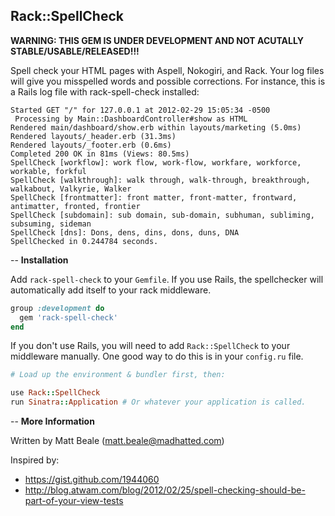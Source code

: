 Rack::SpellCheck
----------------

__WARNING: THIS GEM IS UNDER DEVELOPMENT AND NOT ACUTALLY STABLE/USABLE/RELEASED!!!__

Spell check your HTML pages with Aspell, Nokogiri, and Rack. Your log files will
give you misspelled words and possible corrections. For instance, this is a Rails
log file with rack-spell-check installed:

```
Started GET "/" for 127.0.0.1 at 2012-02-29 15:05:34 -0500
 Processing by Main::DashboardController#show as HTML
Rendered main/dashboard/show.erb within layouts/marketing (5.0ms)
Rendered layouts/_header.erb (31.3ms)
Rendered layouts/_footer.erb (0.6ms)
Completed 200 OK in 81ms (Views: 80.5ms)
SpellCheck [workflow]: work flow, work-flow, workfare, workforce, workable, forkful
SpellCheck [walkthrough]: walk through, walk-through, breakthrough, walkabout, Valkyrie, Walker
SpellCheck [frontmatter]: front matter, front-matter, frontward, antimatter, fronted, frontier
SpellCheck [subdomain]: sub domain, sub-domain, subhuman, subliming, subsuming, sideman
SpellCheck [dns]: Dons, dens, dins, dons, duns, DNA
SpellChecked in 0.244784 seconds.
```

--
**Installation**

Add `rack-spell-check` to your `Gemfile`. If you use Rails, the spellchecker will
automatically add itself to your rack middleware.

``` ruby
group :development do
  gem 'rack-spell-check'
end
```

If you don't use Rails, you will need to add `Rack::SpellCheck` to your middleware
manually. One good way to do this is in your `config.ru` file.

``` ruby
# Load up the environment & bundler first, then:

use Rack::SpellCheck
run Sinatra::Application # Or whatever your application is called.
```

--
**More Information**

Written by Matt Beale (matt.beale@madhatted.com)

Inspired by:

* https://gist.github.com/1944060
* http://blog.atwam.com/blog/2012/02/25/spell-checking-should-be-part-of-your-view-tests